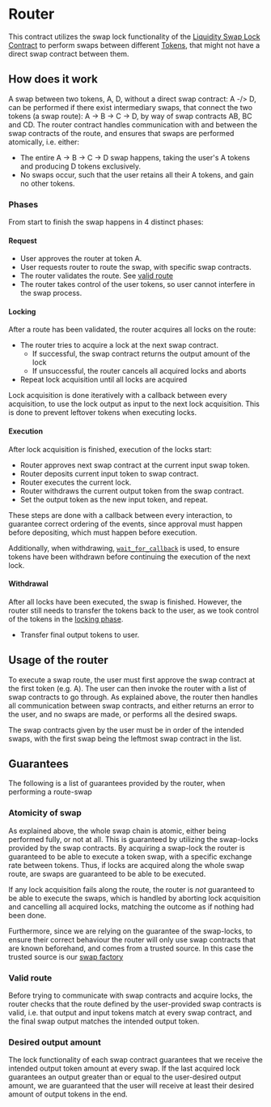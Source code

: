 # Router
This contract utilizes the swap lock functionality of the [Liquidity Swap Lock Contract](../liquidity-swap-lock/README.md)
to perform swaps between different [Tokens](../token/README.md), that might not have a direct swap contract between them.

## How does it work
A swap between two tokens, A, D, without a direct swap contract: A -/> D, can be performed if there exist intermediary swaps,
that connect the two tokens (a swap route): A -> B -> C -> D, by way of swap contracts AB, BC and CD. 
The router contract handles communication with and between the swap contracts of the route,
and ensures that swaps are performed atomically, i.e. either:
- The entire A -> B -> C -> D swap happens, taking the user's A tokens and producing D tokens exclusively.
- No swaps occur, such that the user retains all their A tokens, and gain no other tokens.

### Phases
From start to finish the swap happens in 4 distinct phases:
#### Request
- User approves the router at token A.
- User requests router to route the swap, with specific swap contracts.
- The router validates the route. See [valid route](#valid-route)
- The router takes control of the user tokens, so user cannot interfere in the
swap process.

#### Locking
After a route has been validated, the router acquires all locks on the route:
- The router tries to acquire a lock at the next swap contract.
  - If successful, the swap contract returns the output amount of the lock
  - If unsuccessful, the router cancels all acquired locks and aborts
- Repeat lock acquisition until all locks are acquired

Lock acquisition is done iteratively with a callback between every acquisition, to use the lock output
as input to the next lock acquisition. This is done to prevent leftover tokens when executing locks.

#### Execution
After lock acquisition is finished, execution of the locks start:
- Router approves next swap contract at the current input swap token.
- Router deposits current input token to swap contract.
- Router executes the current lock.
- Router withdraws the current output token from the swap contract.
- Set the output token as the new input token, and repeat.

These steps are done with a callback between every interaction, to guarantee correct ordering of the events,
since approval must happen before depositing, which must happen before execution.

Additionally, when withdrawing, [`wait_for_callback`](../defi-common/src/interact_swap.rs) is used, 
to ensure tokens have been withdrawn before continuing the execution of the next lock.

#### Withdrawal
After all locks have been executed, the swap is finished. However, the router still needs to transfer
the tokens back to the user, as we took control of the tokens in the [locking phase](#locking).
- Transfer final output tokens to user.

## Usage of the router
To execute a swap route, the user must first approve the swap contract at the first token (e.g. A).
The user can then invoke the router with a list of swap contracts to go through.
As explained above, the router then handles all communication between swap contracts, and either
returns an error to the user, and no swaps are made, or performs all the desired swaps.

The swap contracts given by the user must be in order of the intended swaps, with the first swap being
the leftmost swap contract in the list.

## Guarantees
The following is a list of guarantees provided by the router, when performing a route-swap

### Atomicity of swap
As explained above, the whole swap chain is atomic, either being performed fully, or not at all.
This is guaranteed by utilizing the swap-locks provided by the swap contracts. By acquiring a swap-lock
the router is guaranteed to be able to execute a token swap, with a specific exchange rate between tokens.
Thus, if locks are acquired along the whole swap route, are swaps are guaranteed to be able to be executed.

If any lock acquisition fails along the route, the router is *not* guaranteed to be able to execute the swaps,
which is handled by aborting lock acquisition and cancelling all acquired locks, matching the outcome as if nothing
had been done.

Furthermore, since we are relying on the guarantee of the swap-locks, to ensure their correct behaviour
the router will only use swap contracts that are known beforehand, and comes from a trusted source. In this case
the trusted source is our [swap factory](...)

### Valid route
Before trying to communicate with swap contracts and acquire locks, the router checks that
the route defined by the user-provided swap contracts is valid, i.e. that output and input tokens match
at every swap contract, and the final swap output matches the intended output token.

### Desired output amount
The lock functionality of each swap contract guarantees that we receive the intended output token amount
at every swap. If the last acquired lock guarantees an output greater than or equal to the user-desired
output amount, we are guaranteed that the user will receive at least their desired amount of output tokens in the end.
